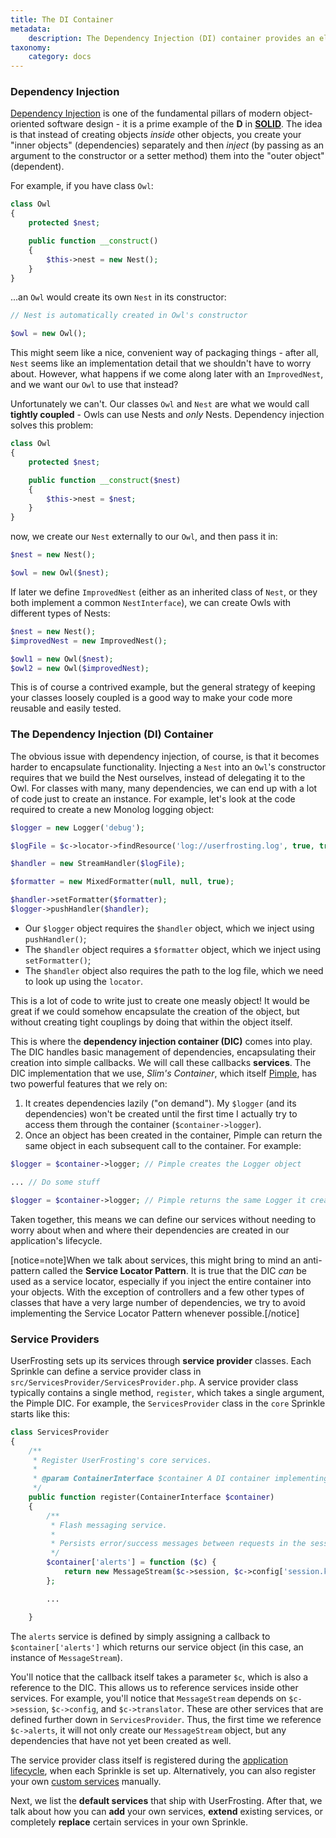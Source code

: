 ```yaml
---
title: The DI Container
metadata:
    description: The Dependency Injection (DI) container provides an elegant and loosely coupled way to make various services available globally in your application.
taxonomy:
    category: docs
---
```


### Dependency Injection

[Dependency Injection](http://www.phptherightway.com/#dependency_injection) is one of the fundamental pillars of modern object-oriented software design - it is a prime example of the **D** in [**SOLID**](https://en.wikipedia.org/wiki/SOLID_(object-oriented_design)). The idea is that instead of creating objects _inside_ other objects, you create your "inner objects" (dependencies) separately and then _inject_ (by passing as an argument to the constructor or a setter method) them into the "outer object" (dependent).

For example, if you have class `Owl`:

```php
class Owl
{
    protected $nest;

    public function __construct()
    {
        $this->nest = new Nest();
    }
}
```

...an `Owl` would create its own `Nest` in its constructor:

```php
// Nest is automatically created in Owl's constructor

$owl = new Owl();
```

This might seem like a nice, convenient way of packaging things - after all, `Nest` seems like an implementation detail that we shouldn't have to worry about. However, what happens if we come along later with an `ImprovedNest`, and we want our `Owl` to use that instead?

Unfortunately we can't. Our classes `Owl` and `Nest` are what we would call **tightly coupled** - Owls can use Nests and _only_ Nests. Dependency injection solves this problem:

```php
class Owl
{
    protected $nest;

    public function __construct($nest)
    {
        $this->nest = $nest;
    }
}
```

now, we create our `Nest` externally to our `Owl`, and then pass it in:

```php
$nest = new Nest();

$owl = new Owl($nest);
```

If later we define `ImprovedNest` (either as an inherited class of `Nest`, or they both implement a common `NestInterface`), we can create Owls with different types of Nests:

```php
$nest = new Nest();
$improvedNest = new ImprovedNest();

$owl1 = new Owl($nest);
$owl2 = new Owl($improvedNest);
```

This is of course a contrived example, but the general strategy of keeping your classes loosely coupled is a good way to make your code more reusable and easily tested.

### The Dependency Injection (DI) Container

The obvious issue with dependency injection, of course, is that it becomes harder to encapsulate functionality. Injecting a `Nest` into an `Owl`'s constructor requires that we build the Nest ourselves, instead of delegating it to the Owl. For classes with many, many dependencies, we can end up with a lot of code just to create an instance. For example, let's look at the code required to create a new Monolog logging object:

```php
$logger = new Logger('debug');

$logFile = $c->locator->findResource('log://userfrosting.log', true, true);

$handler = new StreamHandler($logFile);

$formatter = new MixedFormatter(null, null, true);

$handler->setFormatter($formatter);
$logger->pushHandler($handler);
```

- Our `$logger` object requires the `$handler` object, which we inject using `pushHandler()`;
- The `$handler` object requires a `$formatter` object, which we inject using `setFormatter()`;
- The `$handler` object also requires the path to the log file, which we need to look up using the `locator`.

This is a lot of code to write just to create one measly object! It would be great if we could somehow encapsulate the creation of the object, but without creating tight couplings by doing that within the object itself.

This is where the **dependency injection container (DIC)** comes into play. The DIC handles basic management of dependencies, encapsulating their creation into simple callbacks. We will call these callbacks **services**. The DIC implementation that we use, _Slim's Container_, which itself [Pimple](http://pimple.sensiolabs.org/), has two powerful features that we rely on:

1. It creates dependencies lazily ("on demand"). My `$logger` (and its dependencies) won't be created until the first time I actually try to access them through the container (`$container->logger`).
2. Once an object has been created in the container, Pimple can return the same object in each subsequent call to the container. For example:

```php
$logger = $container->logger; // Pimple creates the Logger object

... // Do some stuff

$logger = $container->logger; // Pimple returns the same Logger it created earlier
```

Taken together, this means we can define our services without needing to worry about when and where their dependencies are created in our application's lifecycle.

[notice=note]When we talk about services, this might bring to mind an anti-pattern called the **Service Locator Pattern**. It is true that the DIC _can_ be used as a service locator, especially if you inject the entire container into your objects. With the exception of controllers and a few other types of classes that have a very large number of dependencies, we try to avoid implementing the Service Locator Pattern whenever possible.[/notice]

### Service Providers

UserFrosting sets up its services through **service provider** classes. Each Sprinkle can define a service provider class in `src/ServicesProvider/ServicesProvider.php`. A service provider class typically contains a single method, `register`, which takes a single argument, the Pimple DIC. For example, the `ServicesProvider` class in the `core` Sprinkle starts like this:

```php
class ServicesProvider
{
    /**
     * Register UserFrosting's core services.
     *
     * @param ContainerInterface $container A DI container implementing ArrayAccess and psr-container.
     */
    public function register(ContainerInterface $container)
    {
        /**
         * Flash messaging service.
         *
         * Persists error/success messages between requests in the session.
         */
        $container['alerts'] = function ($c) {
            return new MessageStream($c->session, $c->config['session.keys.alerts'], $c->translator);
        };

        ...

    }
```

The `alerts` service is defined by simply assigning a callback to `$container['alerts']` which returns our service object (in this case, an instance of `MessageStream`).

You'll notice that the callback itself takes a parameter `$c`, which is also a reference to the DIC. This allows us to reference services inside other services. For example, you'll notice that `MessageStream` depends on `$c->session`, `$c->config`, and `$c->translator`. These are other services that are defined further down in `ServicesProvider`. Thus, the first time we reference `$c->alerts`, it will not only create our `MessageStream` object, but any dependencies that have not yet been created as well.

The service provider class itself is registered during the [application lifecycle](/advanced/application-lifecycle), when each Sprinkle is set up. Alternatively, you can also register your own [custom services](/services/adding-services) manually.

Next, we list the **default services** that ship with UserFrosting. After that, we talk about how you can **add** your own services, **extend** existing services, or completely **replace** certain services in your own Sprinkle.

